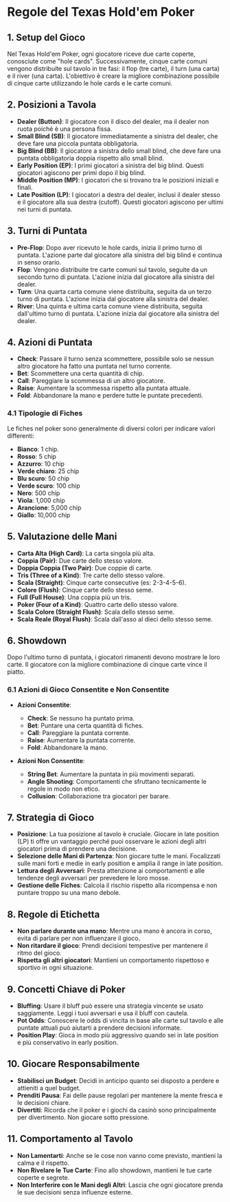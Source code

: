 # Regole del Texas Hold'em Poker

## 1. Setup del Gioco
Nel Texas Hold'em Poker, ogni giocatore riceve due carte coperte, conosciute come "hole cards". Successivamente, cinque carte comuni vengono distribuite sul tavolo in tre fasi: il flop (tre carte), il turn (una carta) e il river (una carta). L'obiettivo è creare la migliore combinazione possibile di cinque carte utilizzando le hole cards e le carte comuni.

## 2. Posizioni a Tavola
- **Dealer (Button)**: Il giocatore con il disco del dealer, ma il dealer non ruota poiché è una persona fissa.
- **Small Blind (SB)**: Il giocatore immediatamente a sinistra del dealer, che deve fare una piccola puntata obbligatoria.
- **Big Blind (BB)**: Il giocatore a sinistra dello small blind, che deve fare una puntata obbligatoria doppia rispetto allo small blind.
- **Early Position (EP)**: I primi giocatori a sinistra del big blind. Questi giocatori agiscono per primi dopo il big blind.
- **Middle Position (MP)**: I giocatori che si trovano tra le posizioni iniziali e finali.
- **Late Position (LP)**: I giocatori a destra del dealer, inclusi il dealer stesso e il giocatore alla sua destra (cutoff). Questi giocatori agiscono per ultimi nei turni di puntata.

## 3. Turni di Puntata
- **Pre-Flop**: Dopo aver ricevuto le hole cards, inizia il primo turno di puntata. L'azione parte dal giocatore alla sinistra del big blind e continua in senso orario.
- **Flop**: Vengono distribuite tre carte comuni sul tavolo, seguite da un secondo turno di puntata. L'azione inizia dal giocatore alla sinistra del dealer.
- **Turn**: Una quarta carta comune viene distribuita, seguita da un terzo turno di puntata. L'azione inizia dal giocatore alla sinistra del dealer.
- **River**: Una quinta e ultima carta comune viene distribuita, seguita dall'ultimo turno di puntata. L'azione inizia dal giocatore alla sinistra del dealer.

## 4. Azioni di Puntata
- **Check**: Passare il turno senza scommettere, possibile solo se nessun altro giocatore ha fatto una puntata nel turno corrente.
- **Bet**: Scommettere una certa quantità di chip.
- **Call**: Pareggiare la scommessa di un altro giocatore.
- **Raise**: Aumentare la scommessa rispetto alla puntata attuale.
- **Fold**: Abbandonare la mano e perdere tutte le puntate precedenti.

### 4.1 Tipologie di Fiches
Le fiches nel poker sono generalmente di diversi colori per indicare valori differenti:
- **Bianco**: 1 chip.
- **Rosso**: 5 chip
- **Azzurro**: 10 chip
- **Verde chiaro**: 25 chip
- **Blu scuro**: 50 chip
- **Verde scuro**: 100 chip
- **Nero**: 500 chip
- **Viola**: 1,000 chip
- **Arancione**: 5,000 chip
- **Giallo**: 10,000 chip

## 5. Valutazione delle Mani
- **Carta Alta (High Card)**: La carta singola più alta.
- **Coppia (Pair)**: Due carte dello stesso valore.
- **Doppia Coppia (Two Pair)**: Due coppie di carte.
- **Tris (Three of a Kind)**: Tre carte dello stesso valore.
- **Scala (Straight)**: Cinque carte consecutive (es: 2-3-4-5-6).
- **Colore (Flush)**: Cinque carte dello stesso seme.
- **Full (Full House)**: Una coppia più un tris.
- **Poker (Four of a Kind)**: Quattro carte dello stesso valore.
- **Scala Colore (Straight Flush)**: Scala dello stesso seme.
- **Scala Reale (Royal Flush)**: Scala dall'asso al dieci dello stesso seme.

## 6. Showdown
Dopo l'ultimo turno di puntata, i giocatori rimanenti devono mostrare le loro carte. Il giocatore con la migliore combinazione di cinque carte vince il piatto.

### 6.1 Azioni di Gioco Consentite e Non Consentite
- **Azioni Consentite**:
  - **Check**: Se nessuno ha puntato prima.
  - **Bet**: Puntare una certa quantità di fiches.
  - **Call**: Pareggiare la puntata corrente.
  - **Raise**: Aumentare la puntata corrente.
  - **Fold**: Abbandonare la mano.

- **Azioni Non Consentite**:
  - **String Bet**: Aumentare la puntata in più movimenti separati.
  - **Angle Shooting**: Comportamenti che sfruttano tecnicamente le regole in modo non etico.
  - **Collusion**: Collaborazione tra giocatori per barare.

## 7. Strategia di Gioco
- **Posizione**: La tua posizione al tavolo è cruciale. Giocare in late position (LP) ti offre un vantaggio perché puoi osservare le azioni degli altri giocatori prima di prendere una decisione.
- **Selezione delle Mani di Partenza**: Non giocare tutte le mani. Focalizzati sulle mani forti e medie in early position e amplia il range in late position.
- **Lettura degli Avversari**: Presta attenzione ai comportamenti e alle tendenze degli avversari per prevedere le loro mosse.
- **Gestione delle Fiches**: Calcola il rischio rispetto alla ricompensa e non puntare troppo su una mano debole.

## 8. Regole di Etichetta
- **Non parlare durante una mano**: Mentre una mano è ancora in corso, evita di parlare per non influenzare il gioco.
- **Non ritardare il gioco**: Prendi decisioni tempestive per mantenere il ritmo del gioco.
- **Rispetta gli altri giocatori**: Mantieni un comportamento rispettoso e sportivo in ogni situazione.

## 9. Concetti Chiave di Poker
- **Bluffing**: Usare il bluff può essere una strategia vincente se usato saggiamente. Leggi i tuoi avversari e usa il bluff con cautela.
- **Pot Odds**: Conoscere le odds di vincita in base alle carte sul tavolo e alle puntate attuali può aiutarti a prendere decisioni informate.
- **Position Play**: Gioca in modo più aggressivo quando sei in late position e più conservativo in early position.

## 10. Giocare Responsabilmente
- **Stabilisci un Budget**: Decidi in anticipo quanto sei disposto a perdere e attieniti a quel budget.
- **Prenditi Pausa**: Fai delle pause regolari per mantenere la mente fresca e le decisioni chiare.
- **Divertiti**: Ricorda che il poker e i giochi da casinò sono principalmente per divertimento. Non giocare sotto pressione.

## 11. Comportamento al Tavolo
- **Non Lamentarti**: Anche se le cose non vanno come previsto, mantieni la calma e il rispetto.
- **Non Rivelare le Tue Carte**: Fino allo showdown, mantieni le tue carte coperte e segrete.
- **Non Interferire con le Mani degli Altri**: Lascia che ogni giocatore prenda le sue decisioni senza influenze esterne.